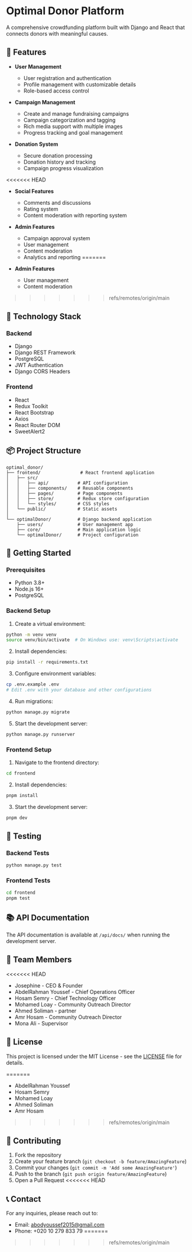 # Optimal Donor Platform

A comprehensive crowdfunding platform built with Django and React that connects donors with meaningful causes.

## 🌟 Features

- **User Management**
  - User registration and authentication
  - Profile management with customizable details
  - Role-based access control

- **Campaign Management**
  - Create and manage fundraising campaigns
  - Campaign categorization and tagging
  - Rich media support with multiple images
  - Progress tracking and goal management

- **Donation System**
  - Secure donation processing
  - Donation history and tracking
  - Campaign progress visualization    


<<<<<<< HEAD


- **Social Features**
  - Comments and discussions
  - Rating system
  - Content moderation with reporting system

- **Admin Features**
  - Campaign approval system
  - User management
  - Content moderation
  - Analytics and reporting
=======
- **Admin Features**
  - User management
  - Content moderation
>>>>>>> refs/remotes/origin/main

## 🔧 Technology Stack

### Backend
- Django
- Django REST Framework
- PostgreSQL
- JWT Authentication
- Django CORS Headers

### Frontend
- React
- Redux Toolkit
- React Bootstrap
- Axios
- React Router DOM
- SweetAlert2

## 📦 Project Structure

```
optimal_donor/
├── frontend/               # React frontend application
│   ├── src/
│   │   ├── api/           # API configuration
│   │   ├── components/    # Reusable components
│   │   ├── pages/         # Page components
│   │   ├── store/         # Redux store configuration
│   │   └── styles/        # CSS styles
│   └── public/            # Static assets
│
└── optimalDonor/          # Django backend application
    ├── users/             # User management app
    ├── core/              # Main application logic
    └── optimalDonor/      # Project configuration
```

## 🚀 Getting Started

### Prerequisites
- Python 3.8+
- Node.js 16+
- PostgreSQL

### Backend Setup

1. Create a virtual environment:
```bash
python -m venv venv
source venv/bin/activate  # On Windows use: venv\Scripts\activate
```

2. Install dependencies:
```bash
pip install -r requirements.txt
```

3. Configure environment variables:
```bash
cp .env.example .env
# Edit .env with your database and other configurations
```

4. Run migrations:
```bash
python manage.py migrate
```

5. Start the development server:
```bash
python manage.py runserver
```

### Frontend Setup

1. Navigate to the frontend directory:
```bash
cd frontend
```

2. Install dependencies:
```bash
pnpm install
```

3. Start the development server:
```bash
pnpm dev
```

## 🧪 Testing

### Backend Tests
```bash
python manage.py test
```

### Frontend Tests
```bash
cd frontend
pnpm test
```

## 📚 API Documentation

The API documentation is available at `/api/docs/` when running the development server.

## 👥 Team Members
<<<<<<< HEAD
- Josephine  - CEO & Founder 
- AbdelRahman Youssef - Chief Operations Officer
- Hosam Semry - Chief Technology Officer
- Mohamed Loay - Community Outreach Director
- Ahmed Soliman - partner 
- Amr Hosam - Community Outreach Director
- Mona Ali - Supervisor


## 📄 License

This project is licensed under the MIT License - see the [LICENSE](LICENSE) file for details.

=======
- AbdelRahman Youssef 
- Hosam Semry 
- Mohamed Loay 
- Ahmed Soliman 
- Amr Hosam


>>>>>>> refs/remotes/origin/main
## 🤝 Contributing

1. Fork the repository
2. Create your feature branch (`git checkout -b feature/AmazingFeature`)
3. Commit your changes (`git commit -m 'Add some AmazingFeature'`)
4. Push to the branch (`git push origin feature/AmazingFeature`)
5. Open a Pull Request
<<<<<<< HEAD

## 📞 Contact

For any inquiries, please reach out to:
- Email: abodyoussef2015@gmail.com
- Phone: +020 10 279 833 79
=======
>>>>>>> refs/remotes/origin/main
